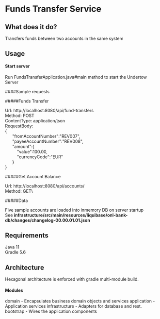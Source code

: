 # Funds Transfer Service

## What does it do?

Transfers funds between two accounts in the same system

## Usage

#### Start server
Run FundsTransferApplication.java#main method to start the Undertow Server

####Sample requests

#####Funds Transfer

Url: http://localhost:8080/api/fund-transfers\
Method: POST\
ContentType: application/json\
RequestBody:\
{\
	&nbsp;&nbsp;&nbsp;&nbsp;&nbsp;&nbsp;"fromAccountNumber":"REV007",\
	&nbsp;&nbsp;&nbsp;&nbsp;&nbsp;&nbsp;"payeeAccountNumber":"REV008",\
	&nbsp;&nbsp;&nbsp;&nbsp;&nbsp;&nbsp;"amount":{\
	&nbsp;&nbsp;&nbsp;&nbsp;&nbsp;&nbsp;&nbsp;&nbsp;&nbsp;&nbsp;"value":100.00,\
	&nbsp;&nbsp;&nbsp;&nbsp;&nbsp;&nbsp;&nbsp;&nbsp;&nbsp;&nbsp;"currencyCode":"EUR"\
	&nbsp;&nbsp;&nbsp;&nbsp;&nbsp;&nbsp;}\
}

#####Get Account Balance

Url: http://localhost:8080/api/accounts/<accountNumber>\
Method: GET\

#####Data

Five sample accounts are loaded into inmemory DB on server startup\
See <b/>infrastructure/src/main/resources/liquibase/onl-bank-db/changes/changelog-00.00.01.01.json</b>

## Requirements
Java 11\
Gradle 5.6

## Architecture
Hexagonal architecture is enforced with gradle multi-module build.

#### Modules
domain - Encapsulates business domain objects and services
application - Application services
infrastructure - Adapters for database and rest.
bootstrap - Wires the application components

  